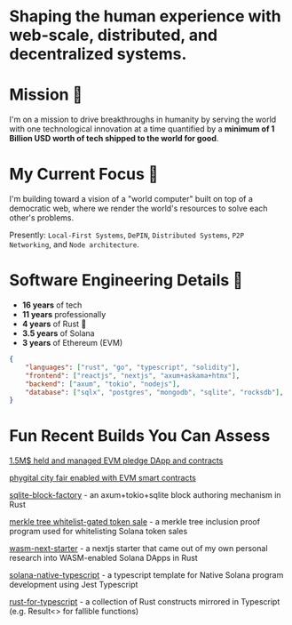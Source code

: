# **Shaping the human experience with web-scale, distributed, and decentralized systems.**

# Mission 🦀
I'm on a mission to drive breakthroughs in humanity by serving the world with one technological innovation at a time quantified by a **minimum of 1 Billion USD worth of tech shipped to the world for good**.

# My Current Focus 🦀
I'm building toward a vision of a "world computer" built on top of a democratic web, where we render the world's resources to solve each other's problems. 

Presently: `Local-First Systems`, `DePIN`, `Distributed Systems`, `P2P Networking`, and `Node architecture`.

# Software Engineering Details 🦀
- **16 years** of tech
- **11 years** professionally
- **4 years** of Rust 🦀
- **3.5 years** of Solana
- **3 years** of Ethereum (EVM)

```json
{
    "languages": ["rust", "go", "typescript", "solidity"],
    "frontend": ["reactjs", "nextjs", "axum+askama+htmx"],
    "backend": ["axum", "tokio", "nodejs"],
    "database": ["sqlx", "postgres", "mongodb", "sqlite", "rocksdb"],
}
```

# Fun Recent Builds You Can Assess

[1.5M$ held and managed EVM pledge DApp and contracts](https://github.com/Apex-Watch-Club)

[phygital city fair enabled with EVM smart contracts](https://github.com/Blockchain-City-Fair-by-Vulcanic-Labs)

[sqlite-block-factory](https://github.com/kquirapas/sqlite-block-factory) - an axum+tokio+sqlite block authoring mechanism in Rust

[merkle tree whitelist-gated token sale](https://github.com/ardata-tech/solana-olympics-2024) - a merkle tree inclusion proof program used for whitelisting Solana token sales

[wasm-next-starter](https://github.com/kquirapas/wasm-next-starter) - a nextjs starter that came out of my own personal research into WASM-enabled Solana DApps in Rust

[solana-native-typescript](https://github.com/kquirapas/solana-native-typescript) - a typescript template for Native Solana program development using Jest Typescript

[rust-for-typescript](https://github.com/kquirapas/rust-for-typescript) - a collection of Rust constructs mirrored in Typescript (e.g. Result<> for fallible functions)
